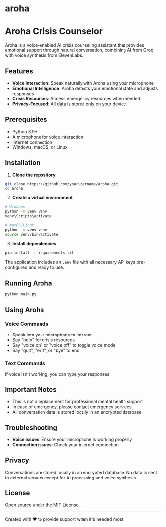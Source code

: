 # aroha
# Aroha Crisis Counselor

Aroha is a voice-enabled AI crisis counseling assistant that provides emotional support through natural conversation, combining AI from Groq with voice synthesis from ElevenLabs.

## Features

- **Voice Interaction**: Speak naturally with Aroha using your microphone
- **Emotional Intelligence**: Aroha detects your emotional state and adjusts responses
- **Crisis Resources**: Access emergency resources when needed
- **Privacy-Focused**: All data is stored only on your device

## Prerequisites

- Python 3.9+
- A microphone for voice interaction
- Internet connection
- Windows, macOS, or Linux

## Installation

1. **Clone the repository**

```bash
git clone https://github.com/yourusername/aroha.git
cd aroha
```

2. **Create a virtual environment**

```bash
# Windows
python -m venv venv
venv\Scripts\activate

# macOS/Linux
python -m venv venv
source venv/bin/activate
```

3. **Install dependencies**

```bash
pip install -r requirements.txt
```

The application includes an `.env` file with all necessary API keys pre-configured and ready to use.

## Running Aroha

```bash
python main.py
```

## Using Aroha

### Voice Commands

- Speak into your microphone to interact
- Say "help" for crisis resources
- Say "voice on" or "voice off" to toggle voice mode
- Say "quit", "exit", or "bye" to end

### Text Commands

If voice isn't working, you can type your responses.

## Important Notes

- This is not a replacement for professional mental health support
- In case of emergency, please contact emergency services
- All conversation data is stored locally in an encrypted database

## Troubleshooting

- **Voice issues**: Ensure your microphone is working properly
- **Connection issues**: Check your internet connection

## Privacy

Conversations are stored locally in an encrypted database. No data is sent to external servers except for AI processing and voice synthesis.

## License

Open source under the MIT License.

---

Created with ❤️ to provide support when it's needed most


